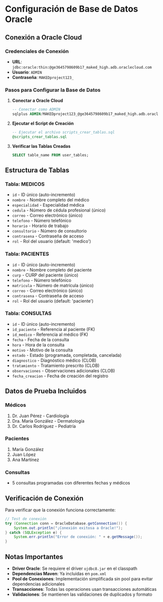 # Configuración de Base de Datos Oracle

## Conexión a Oracle Cloud

### Credenciales de Conexión
- **URL**: `jdbc:oracle:thin:@ge3645798609b17_maked_high.adb.oraclecloud.com`
- **Usuario**: `ADMIN`
- **Contraseña**: `MAKEDproject123_`

### Pasos para Configurar la Base de Datos

1. **Conectar a Oracle Cloud**
   ```sql
   -- Conectar como ADMIN
   sqlplus ADMIN/MAKEDproject123_@ge3645798609b17_maked_high.adb.oraclecloud.com
   ```

2. **Ejecutar el Script de Creación**
   ```sql
   -- Ejecutar el archivo scripts_crear_tablas.sql
   @scripts_crear_tablas.sql
   ```

3. **Verificar las Tablas Creadas**
   ```sql
   SELECT table_name FROM user_tables;
   ```

## Estructura de Tablas

### Tabla: MEDICOS
- `id` - ID único (auto-incremento)
- `nombre` - Nombre completo del médico
- `especialidad` - Especialidad médica
- `cedula` - Número de cédula profesional (único)
- `correo` - Correo electrónico (único)
- `telefono` - Número telefónico
- `horario` - Horario de trabajo
- `consultorio` - Número de consultorio
- `contrasena` - Contraseña de acceso
- `rol` - Rol del usuario (default: 'medico')

### Tabla: PACIENTES
- `id` - ID único (auto-incremento)
- `nombre` - Nombre completo del paciente
- `curp` - CURP del paciente (único)
- `telefono` - Número telefónico
- `matricula` - Número de matrícula (único)
- `correo` - Correo electrónico (único)
- `contrasena` - Contraseña de acceso
- `rol` - Rol del usuario (default: 'paciente')

### Tabla: CONSULTAS
- `id` - ID único (auto-incremento)
- `id_paciente` - Referencia al paciente (FK)
- `id_medico` - Referencia al médico (FK)
- `fecha` - Fecha de la consulta
- `hora` - Hora de la consulta
- `motivo` - Motivo de la consulta
- `estado` - Estado (programada, completada, cancelada)
- `diagnostico` - Diagnóstico médico (CLOB)
- `tratamiento` - Tratamiento prescrito (CLOB)
- `observaciones` - Observaciones adicionales (CLOB)
- `fecha_creacion` - Fecha de creación del registro

## Datos de Prueba Incluidos

### Médicos
1. Dr. Juan Pérez - Cardiología
2. Dra. María González - Dermatología
3. Dr. Carlos Rodríguez - Pediatría

### Pacientes
1. María González
2. Juan López
3. Ana Martínez

### Consultas
- 5 consultas programadas con diferentes fechas y médicos

## Verificación de Conexión

Para verificar que la conexión funciona correctamente:

```java
// Test de conexión
try (Connection conn = OracleDatabase.getConnection()) {
    System.out.println("¡Conexión exitosa a Oracle!");
} catch (SQLException e) {
    System.err.println("Error de conexión: " + e.getMessage());
}
```

## Notas Importantes

- **Driver Oracle**: Se requiere el driver `ojdbc8.jar` en el classpath
- **Dependencias Maven**: Ya incluidas en `pom.xml`
- **Pool de Conexiones**: Implementación simplificada sin pool para evitar dependencias adicionales
- **Transacciones**: Todas las operaciones usan transacciones automáticas
- **Validaciones**: Se mantienen las validaciones de duplicados y formato
